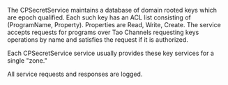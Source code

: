 The CPSecretService maintains a database of domain rooted keys which are epoch qualified.
Each such key has an ACL list consisting of (ProgramName, Property).  Properties are Read,
Write, Create.  The service accepts requests for programs over Tao Channels requesting
keys operations by name and satisfies the request if it is authorized.

Each CPSecretService service usually provides these key services for a single "zone."

All service requests and responses are logged.


